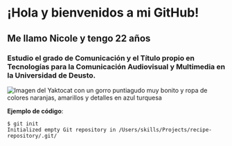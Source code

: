 # ¡Hola y bienvenidos a mi GitHub!
## Me llamo Nicole y tengo 22 años
### Estudio el grado de Comunicación y el Título propio en Tecnologías para la Comunicación Audiovisual y Multimedia en la Universidad de Deusto.

![Imagen del Yaktocat con un gorro puntiagudo muy bonito y ropa de colores naranjas, amarillos y detalles en azul turquesa](https://octodex.github.com/images/yaktocat.png)

**Ejemplo de código**: 
```
$ git init
Initialized empty Git repository in /Users/skills/Projects/recipe-repository/.git/
```
